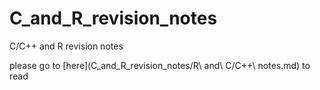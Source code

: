 # C_and_R_revision_notes
C/C++ and R revision notes

please go to [here](C_and_R_revision_notes/R\ and\ C/C++\ notes.md) to read
